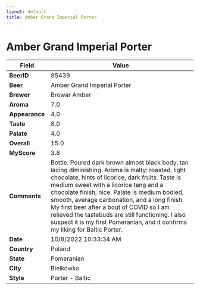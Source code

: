 ```yaml
---
layout: default
title: Amber Grand Imperial Porter
---
```


# Amber Grand Imperial Porter

| Field         | Value     |
|---------------|-----------|
| **BeerID** | 85439 |
| **Beer** | Amber Grand Imperial Porter |
| **Brewer** | Browar Amber |
| **Aroma** | 7.0 |
| **Appearance** | 4.0 |
| **Taste** | 8.0 |
| **Palate** | 4.0 |
| **Overall** | 15.0 |
| **MyScore** | 3.8 |
| **Comments** | Bottle. Poured dark brown almost black body, tan lacing diminishing. Aroma is malty: roasted, light chocolate, hints of licorice, dark fruits. Taste is medium sweet with a licorice tang and a chocolate finish; nice. Palate is medium bodied, smooth, average carbonation, and a long finish. My first beer after a bout of COVID so I am relieved the tastebuds are still functioning. I also suspect it is my first Pomeranian, and it confirms my liking for Baltic Porter. |
| **Date** | 10/8/2022 10:33:34 AM |
| **Country** | Poland |
| **State** | Pomeranian |
| **City** | Bielkówko |
| **Style** | Porter - Baltic |
